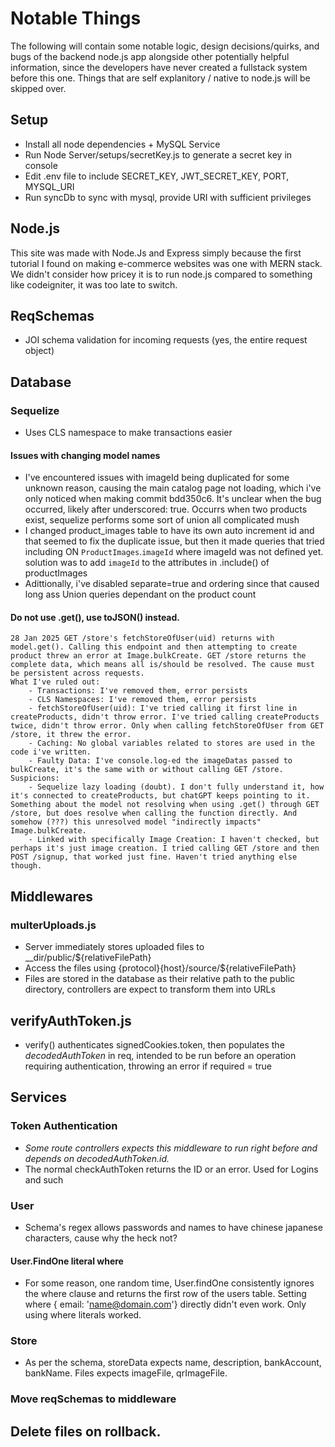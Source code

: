 # Notable Things
The following will contain some notable logic, design decisions/quirks, and bugs of the backend node.js app alongside other potentially helpful information, since the developers have never created a fullstack system before this one. Things that are self explanitory / native to node.js will be skipped over.

## Setup
- Install all node dependencies + MySQL Service
- Run Node Server/setups/secretKey.js to generate a secret key in console
- Edit .env file to include SECRET_KEY, JWT_SECRET_KEY, PORT, MYSQL_URI
- Run syncDb to sync with mysql, provide URI with sufficient privileges

## Node.js
This site was made with Node.Js and Express simply because the first tutorial I found on making e-commerce websites was one with MERN stack. We didn't consider how pricey it is to run node.js compared to something like codeigniter, it was too late to switch.

## ReqSchemas
- JOI schema validation for incoming requests (yes, the entire request object)

## Database
### Sequelize
- Uses CLS namespace to make transactions easier
#### Issues with changing model names
- I've encountered issues with imageId being duplicated for some unknown reason, causing the main catalog page not loading, which i've only noticed when making commit bdd350c6. It's unclear when the bug occurred, likely after underscored: true. Occurrs when two products exist, sequelize performs some sort of union all complicated mush
- I changed product_images table to have its own auto increment id and that seemed to fix the duplicate issue, but then it made queries that tried including ON `ProductImages`.`imageId` where imageId was not defined yet. solution was to add `imageId` to the attributes in .include() of productImages
- Adittionally, i've disabled separate=true and ordering since that caused long ass Union queries dependant on the product count
#### Do not use .get(), use toJSON() instead. 
    28 Jan 2025 GET /store's fetchStoreOfUser(uid) returns with model.get(). Calling this endpoint and then attempting to create product threw an error at Image.bulkCreate. GET /store returns the complete data, which means all is/should be resolved. The cause must be persistent across requests.
    What I've ruled out: 
        - Transactions: I've removed them, error persists
        - CLS Namespaces: I've removed them, error persists
        - fetchStoreOfUser(uid): I've tried calling it first line in createProducts, didn't throw error. I've tried calling createProducts twice, didn't throw error. Only when calling fetchStoreOfUser from GET /store, it threw the error.
        - Caching: No global variables related to stores are used in the code i've written.
        - Faulty Data: I've console.log-ed the imageDatas passed to bulkCreate, it's the same with or without calling GET /store. 
    Suspicions: 
        - Sequelize lazy loading (doubt). I don't fully understand it, how it's connected to createProducts, but chatGPT keeps pointing to it. Something about the model not resolving when using .get() through GET /store, but does resolve when calling the function directly. And somehow (???) this unresolved model "indirectly impacts" Image.bulkCreate.
        - Linked with specifically Image Creation: I haven't checked, but perhaps it's just image creation. I tried calling GET /store and then POST /signup, that worked just fine. Haven't tried anything else though.

## Middlewares
### multerUploads.js
- Server immediately stores uploaded files to __dir/public/${relativeFilePath}
- Access the files using {protocol}{host}/source/${relativeFilePath}
- Files are stored in the database as their relative path to the public directory, controllers are expect to transform them into URLs

## verifyAuthToken.js
- verify() authenticates signedCookies.token, then populates the *decodedAuthToken* in req, intended to be run before an operation requiring authentication, throwing an error if required = true

## Services
### Token Authentication
- *Some route controllers expects this middleware to run right before and depends on decodedAuthToken.id.*
- The normal checkAuthToken returns the ID or an error. Used for Logins and such
### User
- Schema's regex allows passwords and names to have chinese japanese characters, cause why the heck not?
#### User.FindOne literal where
- For some reason, one random time, User.findOne consistently ignores the where clause and returns the first row of the users table. Setting where { email: 'name@domain.com'} directly didn't even work. Only using where literals worked.

### Store
- As per the schema, storeData expects name, description, bankAccount, bankName. Files expects imageFile, qrImageFile.

### Move reqSchemas to middleware

## Delete files on rollback. 